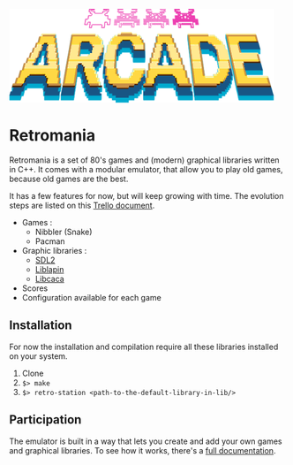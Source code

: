 ![Retromania](doc/retromania.png)

# Retromania

Retromania is a set of 80's games and (modern) graphical libraries written in C++. It comes with a modular emulator, that allow you to play old games, because old games are the best.

It has a few features for now, but will keep growing with time. The evolution steps are listed on this [Trello document](https://trello.com/b/lKQjqDIp/retromania).

- Games :
	- Nibbler (Snake)
	- Pacman
- Graphic libraries :
	- [SDL2](https://www.libsdl.org/index.php)
	- [Liblapin](https://github.com/Damdoshi/LibLapin)
	- [Libcaca](http://caca.zoy.org/wiki/libcaca)
- Scores
- Configuration available for each game

## Installation

For now the installation and compilation require all these libraries installed on your system.

1. Clone
2. `$> make`
3. `$> retro-station <path-to-the-default-library-in-lib/>`

## Participation

The emulator is built in a way that lets you create and add your own games and graphical libraries. To see how it works, there's a [full documentation](doc/Retromania.md).

